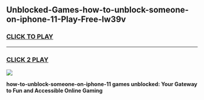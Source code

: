 
## Unblocked-Games-how-to-unblock-someone-on-iphone-11-Play-Free-lw39v
<h3>
<a href="https://premium76.site?title=how-to-unblock-someone-on-iphone-11&ref=23A">CLICK TO PLAY</a></h3>
<hr>

<h3>
<a href="https://premium76.site?title=how-to-unblock-someone-on-iphone-11&ref=23A">CLICK 2 PLAY</a>
  
</h3>

<a href="https://premium76.site?title=how-to-unblock-someone-on-iphone-11&ref=23A"><img src="https://clearcache.store/games.png"></a>


**how-to-unblock-someone-on-iphone-11 games unblocked: Your Gateway to Fun and Accessible Online Gaming**
